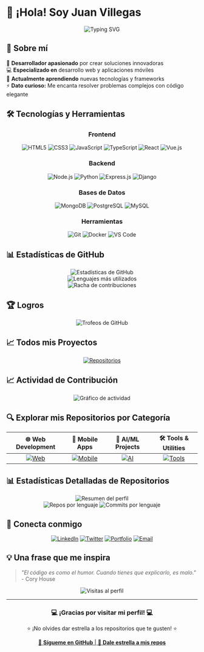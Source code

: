 # 👋 ¡Hola! Soy Juan Villegas

<div align="center">
  <img src="https://readme-typing-svg.herokuapp.com?font=Fira+Code&size=22&pause=1000&color=36BCF7&center=true&vCenter=true&width=440&lines=Desarrollador+Full+Stack;Apasionado+por+la+tecnología;Siempre+aprendiendo+algo+nuevo;Juan+Villegas" alt="Typing SVG" />
</div>

## 🚀 Sobre mí

🎯 **Desarrollador apasionado** por crear soluciones innovadoras  
💻 **Especializado en** desarrollo web y aplicaciones móviles  
🌱 **Actualmente aprendiendo** nuevas tecnologías y frameworks  
⚡ **Dato curioso:** Me encanta resolver problemas complejos con código elegante  

## 🛠️ Tecnologías y Herramientas

<div align="center">

### Frontend
![HTML5](https://img.shields.io/badge/HTML5-E34F26?style=for-the-badge&logo=html5&logoColor=white)
![CSS3](https://img.shields.io/badge/CSS3-1572B6?style=for-the-badge&logo=css3&logoColor=white)
![JavaScript](https://img.shields.io/badge/JavaScript-F7DF1E?style=for-the-badge&logo=javascript&logoColor=black)
![TypeScript](https://img.shields.io/badge/TypeScript-007ACC?style=for-the-badge&logo=typescript&logoColor=white)
![React](https://img.shields.io/badge/React-20232A?style=for-the-badge&logo=react&logoColor=61DAFB)
![Vue.js](https://img.shields.io/badge/Vue.js-35495E?style=for-the-badge&logo=vue.js&logoColor=4FC08D)

### Backend
![Node.js](https://img.shields.io/badge/Node.js-43853D?style=for-the-badge&logo=node.js&logoColor=white)
![Python](https://img.shields.io/badge/Python-3776AB?style=for-the-badge&logo=python&logoColor=white)
![Express.js](https://img.shields.io/badge/Express.js-404D59?style=for-the-badge)
![Django](https://img.shields.io/badge/Django-092E20?style=for-the-badge&logo=django&logoColor=white)

### Bases de Datos
![MongoDB](https://img.shields.io/badge/MongoDB-4EA94B?style=for-the-badge&logo=mongodb&logoColor=white)
![PostgreSQL](https://img.shields.io/badge/PostgreSQL-316192?style=for-the-badge&logo=postgresql&logoColor=white)
![MySQL](https://img.shields.io/badge/MySQL-00000F?style=for-the-badge&logo=mysql&logoColor=white)

### Herramientas
![Git](https://img.shields.io/badge/Git-F05032?style=for-the-badge&logo=git&logoColor=white)
![Docker](https://img.shields.io/badge/Docker-2496ED?style=for-the-badge&logo=docker&logoColor=white)
![VS Code](https://img.shields.io/badge/VS_Code-007ACC?style=for-the-badge&logo=visual-studio-code&logoColor=white)

</div>

## 📊 Estadísticas de GitHub

<div align="center">
  <img src="https://github-readme-stats.vercel.app/api?username=juan436&show_icons=true&theme=radical&hide_border=true&count_private=true" alt="Estadísticas de GitHub" />
</div>

<div align="center">
  <img src="https://github-readme-stats.vercel.app/api/top-langs/?username=juan436&layout=compact&theme=radical&hide_border=true" alt="Lenguajes más utilizados" />
</div>

<div align="center">
  <img src="https://github-readme-streak-stats.herokuapp.com/?user=juan436&theme=radical&hide_border=true" alt="Racha de contribuciones" />
</div>

## 🏆 Logros

<div align="center">
  <img src="https://github-profile-trophy.vercel.app/?username=juan436&theme=radical&no-frame=true&row=1&column=6" alt="Trofeos de GitHub" />
</div>

## 📈 Todos mis Proyectos

<div align="center">

[![Repositorios](https://img.shields.io/badge/Ver_Todos_Mis_Proyectos-181717?style=for-the-badge&logo=github&logoColor=white)](https://github.com/juan436?tab=repositories)

</div>

## 📈 Actividad de Contribución

<div align="center">
  <img src="https://github-readme-activity-graph.vercel.app/graph?username=juan436&theme=react-dark&hide_border=true&area=true" alt="Gráfico de actividad" />
</div>

## 🔍 Explorar mis Repositorios por Categoría

<div align="center">

| 🌐 **Web Development** | 📱 **Mobile Apps** | 🤖 **AI/ML Projects** | 🛠️ **Tools & Utilities** |
|:---:|:---:|:---:|:---:|
| [![Web](https://img.shields.io/badge/Explorar-FF6B6B?style=for-the-badge)](https://github.com/juan436?tab=repositories&q=web&type=&language=&sort=) | [![Mobile](https://img.shields.io/badge/Explorar-4ECDC4?style=for-the-badge)](https://github.com/juan436?tab=repositories&q=mobile&type=&language=&sort=) | [![AI](https://img.shields.io/badge/Explorar-45B7D1?style=for-the-badge)](https://github.com/juan436?tab=repositories&q=ai+ml&type=&language=&sort=) | [![Tools](https://img.shields.io/badge/Explorar-96CEB4?style=for-the-badge)](https://github.com/juan436?tab=repositories&q=tool&type=&language=&sort=) |

</div>

## 📊 Estadísticas Detalladas de Repositorios

<div align="center">
  
<img src="https://github-profile-summary-cards.vercel.app/api/cards/profile-details?username=juan436&theme=radical" alt="Resumen del perfil" />

</div>

<div align="center">
  
<img src="https://github-profile-summary-cards.vercel.app/api/cards/repos-per-language?username=juan436&theme=radical" alt="Repos por lenguaje" />
<img src="https://github-profile-summary-cards.vercel.app/api/cards/most-commit-language?username=juan436&theme=radical" alt="Commits por lenguaje" />

</div>

## 🤝 Conecta conmigo

<div align="center">

[![LinkedIn](https://img.shields.io/badge/LinkedIn-0077B5?style=for-the-badge&logo=linkedin&logoColor=white)](https://linkedin.com/in/juan-villegas)
[![Twitter](https://img.shields.io/badge/Twitter-1DA1F2?style=for-the-badge&logo=twitter&logoColor=white)](https://twitter.com/juanvillegas)
[![Portfolio](https://img.shields.io/badge/Portfolio-FF5722?style=for-the-badge&logo=firefox&logoColor=white)](https://juanvillegas.dev)
[![Email](https://img.shields.io/badge/Email-D14836?style=for-the-badge&logo=gmail&logoColor=white)](mailto:juan.villegas@ejemplo.com)

</div>

## 💡 Una frase que me inspira

> *"El código es como el humor. Cuando tienes que explicarlo, es malo."* - Cory House

<div align="center">
  <img src="https://komarev.com/ghpvc/?username=juan436&color=blueviolet&style=for-the-badge" alt="Visitas al perfil" />
</div>

---

<div align="center">
  <h3>💻 ¡Gracias por visitar mi perfil! 💻</h3>
  <p>⭐ ¡No olvides dar estrella a los repositorios que te gusten! ⭐</p>
  
  <a href="https://github.com/juan436">
    👤 <strong>Sígueme en GitHub</strong> | 🌟 <strong>Dale estrella a mis repos</strong>
  </a>
</div>
